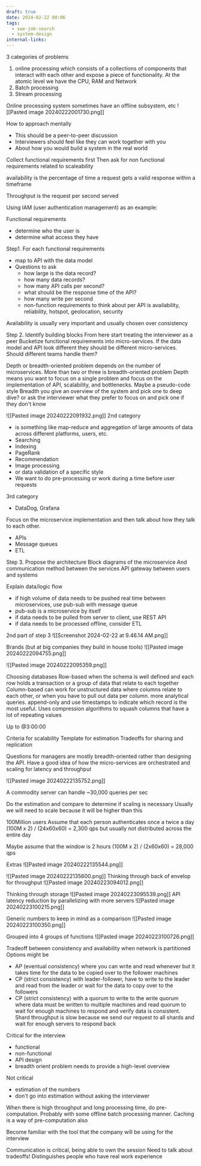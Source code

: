 ```yaml
---
draft: true
date: 2024-02-22 00:06
tags:
  - swe-job-search
  - system-design
internal-links:
---
```

3 categories of problems
1. online processing which consists of a collections of components that interact with each other and expose a piece of functionality. At the atomic level we have the CPU, RAM and Network
2. Batch processing
3. Stream processing

Online processing system sometimes have an offline subsystem, etc
![[Pasted image 20240222001730.png]]

How to approach mentally
- This should be a peer-to-peer discussion
- Interviewers should feel like they can work together with you
- About how you would build a system in the real world

Collect functional requirements first
Then ask for non functional requirements related to scaleability

availability is the percentage of time a request gets a valid response within a timeframe

Throughput is the request per second served

Using IAM (user authentication management) as an example:

Functional requirements
- determine who the user is
- determine what access they have

Step1. For each functional requirements

- map to API with the data model
- Questions to ask
	- how large is the data record?
	- how many data records?
	- how many API calls per second?
	- what should be the response time of the API?
	- how many write per second
	- non-function requirements to think about per API is availability, reliability, hotspot, geolocation, security

Availability is usually very important and usually chosen over consistency

Step 2. Identify building blocks
From here start treating the interviewer as a peer
Bucketize functional requirements into micro-services. If the data model and API look different they should be different micro-services. Should different teams handle them?

Depth or breadth-oriented problem depends on the number of microservices. More than two or three is breadth-oriented problem
Depth means you want to focus on a single problem and focus on the implementation of API, scalability, and bottlenecks. Maybe a pseudo-code style
Breadth you give an overview of the system and pick one to deep dive? or ask the interviewer what they prefer to focus on and pick one if they don't know

![[Pasted image 20240222091932.png]]
2nd category
- is something like map-reduce and aggregation of large amounts of data across different platforms, users, etc.
- Searching
- Indexing
- PageRank
- Recommendation
- Image processing
- or data validation of a specific style
- We want to do pre-processing or work during a time before user requests

3rd category
- DataDog, Grafana

Focus on the microservice implementation and then talk about how they talk to each other. 
- APIs
- Message queues
- ETL

Step 3. Propose the architecture
Block diagrams of the microservice
And communication method between the services
API gateway between users and systems

Explain data/logic flow
- if high volume of data needs to be pushed real time between microservices, use pub-sub with message queue
- pub-sub is a microservice by itself
- if data needs to be pulled from server to client, use REST API
- if data needs to be processed offline, consider ETL


2nd part of step 3
![[Screenshot 2024-02-22 at 9.46.14 AM.png]]

Brands (but at big companies they build in house tools)
![[Pasted image 20240222094755.png]]

![[Pasted image 20240222095359.png]]

Choosing databases
Row-based when the schema is well defined and each row holds a transaction or a group of data that relate to each together
Column-based can work for unstructured data where columns relate to each other, or when you have to pull out data per column. more analytical queries. append-only and use timestamps to indicate which record is the most useful. Uses compression algorithms to squash columns that have a lot of repeating values

Up to @3:00:00

Criteria for scalability
Template for estimation
Tradeoffs for sharing and replication

Questions for managers are mostly breadth-oriented rather than designing the API. Have a good idea of how the micro-services are orchestrated and scaling for latency and throughput

![[Pasted image 20240222135752.png]]

A commodity server can handle ~30,000 queries per sec

Do the estimation and compare to determine if scaling is necessary
Usually we will need to scale because it will be higher than this

100Million users
Assume that each person authenticates once a twice a day
(100M x 2) / (24x60x60) = 2,300 qps but usually not distributed across the entire day

Maybe assume that the window is 2 hours
(100M x 2) / (2x60x60) = 28,000 qps


Extras
![[Pasted image 20240222135544.png]]

![[Pasted image 20240222135600.png]]
Thinking through back of envelop for throughput
![[Pasted image 20240223094012.png]]

Thinking through storage
![[Pasted image 20240223095539.png]]
API latency reduction by parallelizing with more servers
![[Pasted image 20240223100215.png]]

Generic numbers to keep in mind as a comparison
![[Pasted image 20240223100350.png]]

Grouped into 4 groups of functions
![[Pasted image 20240223100726.png]]

Tradeoff between consistency and availability when network is partitioned
Options might be
- AP (eventual consistency) where you can write and read whenever but it takes time for the data to be copied over to the follower machines
- CP (strict consistency) with leader-follower, have to write to the leader and read from the leader or wait for the data to copy over to the followers
- CP (strict consistency) with a quorum to write to the write quorum where data must be written to multiple machines and read quorum to wait for enough machines to respond and verify data is consistent. Shard throughput is slow because we send our request to all shards and wait for enough servers to respond back

Critical for the interview
- functional
- non-functional
- API design
- breadth orient problem needs to provide a high-level overview

Not critical
- estimation of the numbers
- don't go into estimation without asking the interviewer

When there is high throughput and long processing time, do pre-computation. Probably with some offline batch processing manner. Caching is a way of pre-computation also

Become familiar with the tool that the company will be using for the interview

Communication is critical, being able to own the session
Need to talk about tradeoffs! Distinguishes people who have real work experience